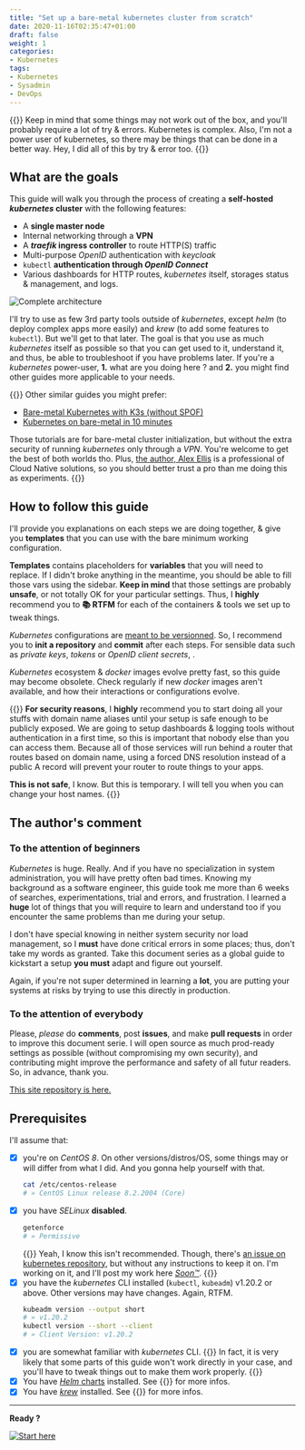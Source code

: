 ```yaml
---
title: "Set up a bare-metal kubernetes cluster from scratch"
date: 2020-11-16T02:35:47+01:00
draft: false
weight: 1
categories:
- Kubernetes
tags:
- Kubernetes
- Sysadmin
- DevOps
---
```


{{<notice warning>}}
Keep in mind that some things may not work out of the box, and you'll probably require a lot of try & errors. Kubernetes is complex. Also, I'm not a power user of kubernetes, so there may be things that can be done in a better way. Hey, I did all of this by try & error too.
{{</notice>}}

## What are the goals

This guide will walk you through the process of creating a **self-hosted *kubernetes* cluster** with the following features:
* A **single master node**
* Internal networking through a **VPN**
* A ***traefik* ingress controller** to route HTTP(S) traffic
* Multi-purpose *OpenID* authentication with *keycloak*
* `kubectl` **authentication through *OpenID Connect***
* Various dashboards for HTTP routes, *kubernetes* itself, storages status & management, and logs.

![Complete architecture](./_assets/complete-architecture.svg)

I'll try to use as few 3rd party tools outside of *kubernetes*, except *helm* (to deploy complex apps more easily) and *krew* (to add some features to `kubectl`). But we'll get to that later. The goal is that you use as much *kubernetes* itself as possible so that you can get used to it, understand it, and thus, be able to troubleshoot if you have problems later. If you're a *kubernetes* power-user, **1.** what are you doing here ? and **2.** you might find other guides more applicable to your needs.

{{<alert theme="info">}}
Other similar guides you might prefer:

* [Bare-metal Kubernetes with K3s (without SPOF)](https://blog.alexellis.io/bare-metal-kubernetes-with-k3s/)
* [Kubernetes on bare-metal in 10 minutes](https://blog.alexellis.io/kubernetes-in-10-minutes/)

Those tutorials are for bare-metal cluster initialization, but without the extra security of running *kubernetes* only through a *VPN*. You're welcome to get the best of both worlds tho. Plus, [the author, Alex Ellis](https://www.alexellis.io/) is a professional of Cloud Native solutions, so you should better trust a pro than me doing this as experiments.
{{</alert>}}

## How to follow this guide

I'll provide you explanations on each steps we are doing together, & give you **templates** that you can use with the bare minimum working configuration.

**Templates** contains placeholders for **variables** that you will need to replace. If I didn't broke anything in the meantime, you should be able to fill those vars using the sidebar. **Keep in mind** that those settings are probably **unsafe**, or not totally OK for your particular settings. Thus, I **highly** recommend you to **:books: RTFM** for each of the containers & tools we set up to tweak things.

*Kubernetes* configurations are [meant to be versionned](<!-- TODO -->). So, I recommend you to **init a repository** and **commit** after each steps. For sensible data such as *private keys*, *tokens* or *OpenID client secrets*, <!-- TODO: Uniformize -->.

*Kubernetes* ecosystem & *docker* images evolve pretty fast, so this guide may become obsolete. Check regularly if new *docker* images aren't available, and how their interactions or configurations evolve.

{{<alert theme="warning">}}
**For security reasons**, I **highly** recommend you to start doing all your stuffs with domain name aliases until your setup is safe enough to be publicly exposed. We are going to setup dashboards & logging tools without authentication in a first time, so this is important that nobody else than you can access them. Because all of those services will run behind a router that routes based on domain name, using a forced DNS resolution instead of a public A record will prevent your router to route things to your apps.

**This is not safe**, I know. But this is temporary. I will tell you when you can change your host names.
{{</alert>}}

## The author's comment

### To the attention of **beginners**

*Kubernetes* is huge. Really. And if you have no specialization in system administration, you will have pretty often bad times. Knowing my background as a software engineer, this guide took me more than 6 weeks of searches, experimentations, trial and errors, and frustration. I learned a **huge** lot of things that you will require to learn and understand too if you encounter the same problems than me during your setup.

I don't have special knowing in neither system security nor load management, so I **must** have done critical errors in some places; thus, don't take my words as granted. Take this document series as a global guide to kickstart a setup **you must** adapt and figure out yourself.

Again, if you're not super determined in learning a **lot**, you are putting your systems at risks by trying to use this directly in production.

### To the attention of **everybody**

Please, *please* do **comments**, post **issues**, and make **pull requests** in order to improve this document serie. I will open source as much prod-ready settings as possible (without compromising my own security), and contributing might improve the performance and safety of all futur readers. So, in advance, thank you.

[This site repository is here.](https://github.com/GerkinDev/devblog/)

## Prerequisites

I'll assume that:

* [x] you're on *CentOS 8*.
  On other versions/distros/OS, some things may or will differ from what I did. And you gonna help yourself with that.
  ```sh
  cat /etc/centos-release
  # » CentOS Linux release 8.2.2004 (Core)
  ```
* [x] you have *SELinux* **disabled**.
  ```sh
  getenforce
  # » Permissive
  ```
  {{<alert theme="warning">}}
  Yeah, I know this isn't recommended. Though, there's [an issue on kubernetes repository](https://github.com/kubernetes/website/issues/14457), but without any instructions to keep it on. I'm working on it, and I'll post my work here [*Soon™*](https://wowwiki.fandom.com/wiki/Soon).
  {{</alert>}}
* [x] you have the *kubernetes* CLI installed (`kubectl`, `kubeadm`) v1.20.2 or above.
  Other versions may have changes. Again, RTFM.
  ```sh
  kubeadm version --output short
  # » v1.20.2
  kubectl version --short --client
  # » Client Version: v1.20.2
  ```
* [x] you are somewhat familiar with *kubernetes* CLI.
  {{<alert theme="info">}}
  In fact, it is very likely that some parts of this guide won't work directly in your case, and you'll have to tweak things out to make them work properly.
  {{</alert>}}
* [x] You have [*Helm* charts](https://helm.sh/) installed. 
  See {{<linkToPage path="blog/kubernetes-qol#helm-a-kubernetes-stack-template-repository" blank=true >}} for more infos.
* [x] You have [*krew*](https://krew.sigs.k8s.io/) installed.
  See {{<linkToPage path="blog/kubernetes-qol#krew-a-kubectl-plugins-manager" blank=true >}} for more infos.

---

**Ready ?**

[![Start here](https://media.giphy.com/media/JykvbWfXtAHSM/giphy.gif)](./00-vpn/)